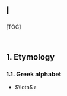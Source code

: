 # I

<style>
  h1 {
    counter-reset: h2
  }
  h2 {
    counter-reset: h3
  }
  h2:before {
    counter-increment: h2;
    content: counter(h2) ". "
  }
  h3:before {
    counter-increment: h3;
    content: counter(h2) "." counter(h3) ". "
  }
</style>

[TOC]

</br>

## Etymology

### Greek alphabet

+ $\Iota$ $\iota$

</br>
